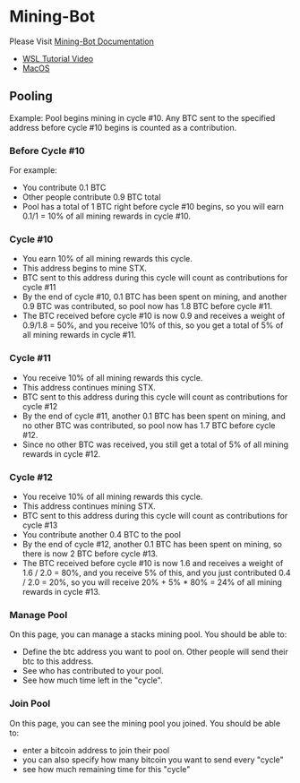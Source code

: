 # Mining-Bot


Please Visit [Mining-Bot Documentation](https://daemon-technologies.github.io/docs/)

- [WSL Tutorial Video](https://www.youtube.com/watch?v=FXifFx0Akzc)
- [MacOS](https://www.youtube.com/watch?v=TCtCTttsSeI)


## Pooling

Example: 
Pool begins mining in cycle #10. Any BTC sent to the specified address before cycle #10 begins is counted as a contribution.

### Before Cycle #10

For example:
- You contribute 0.1 BTC
- Other people contribute 0.9 BTC total 
- Pool has a total of 1 BTC right before cycle #10 begins, so you will earn 0.1/1 = 10% of all mining rewards in cycle #10.

### Cycle #10 

- You earn 10% of all mining rewards this cycle.
- This address begins to mine STX.
- BTC sent to this address during this cycle will count as contributions for cycle #11
- By the end of cycle #10, 0.1 BTC has been spent on mining, and another 0.9 BTC was contributed, so pool now has 1.8 BTC before cycle #11. 
- The BTC received before cycle #10 is now 0.9 and receives a weight of 0.9/1.8 = 50%, and you receive 10% of this, so you get a total of 5% of all mining rewards in cycle #11. 

### Cycle #11
- You receive 10% of all mining rewards this cycle. 
- This address continues mining STX.
- BTC sent to this address during this cycle will count as contributions for cycle #12
- By the end of cycle #11, another 0.1 BTC has been spent on mining, and no other BTC was contributed, so pool now has 1.7 BTC before cycle #12.
- Since no other BTC was received, you still get a total of 5% of all mining rewards in cycle #12.

### Cycle #12
- You receive 10% of all mining rewards this cycle.
- This address continues mining STX.
- BTC sent to this address during this cycle will count as contributions for cycle #13
- You contribute another 0.4 BTC to the pool
- By the end of cycle #12, another 0.1 BTC has been spent on mining, so there is now 2 BTC before cycle #13. 
- The BTC received before cycle #10 is now 1.6 and receives a weight of 1.6 / 2.0 = 80%, and you receive 5% of this, and you just contributed 0.4 / 2.0 = 20%, so you will receive 20% + 5% * 80% = 24% of all mining rewards in cycle #13.

### Manage Pool

On this page, you can manage a stacks mining pool. You should be able to: 
- Define the btc address you want to pool on. Other people will send their btc to this address. 
- See who has contributed to your pool. 
- See how much time left in the "cycle". 

### Join Pool

On this page, you can see the mining pool you joined. You should be able to: 
- enter a bitcoin address to join their pool
- you can also specify how many bitcoin you want to send every "cycle"
- see how much remaining time for this "cycle"